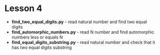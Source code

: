 # Lesson 4
+ __find_two_equal_digits.py__ - read natural number and find two equal digits
+ __find_automorphic_numbers.py__ - read N number and find automorphic numbers less or equals N
+ __find_equal_digits_substring.py__ - read natural number and check that it has two equal digits substring